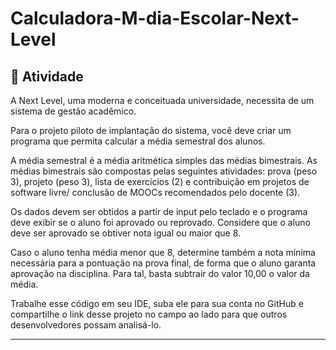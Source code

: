 # Calculadora-M-dia-Escolar-Next-Level

## 🚀 Atividade

A Next Level, uma moderna e conceituada universidade, necessita de um sistema de gestão acadêmico.

Para o projeto piloto de implantação do sistema, você deve criar um programa que permita calcular a média semestral dos alunos.

A média semestral é a média aritmética simples das médias bimestrais. 
As médias bimestrais são compostas pelas seguintes atividades: prova (peso 3), projeto (peso 3), lista de exercícios (2) e contribuição em projetos de software livre/ conclusão de MOOCs recomendados pelo docente (3).

Os dados devem ser obtidos a partir de input pelo teclado e o programa deve exibir se o aluno foi aprovado ou reprovado. Considere que o aluno deve ser aprovado se obtiver nota igual ou maior que 8.

Caso o aluno tenha média menor que 8, determine também a nota mínima necessária para a pontuação na prova final, de forma que o aluno garanta aprovação na disciplina. Para tal, basta subtrair do valor 10,00 o valor da média.

Trabalhe esse código em seu IDE, suba ele para sua conta no GitHub e compartilhe o link desse projeto no campo ao lado para que outros desenvolvedores possam analisá-lo.

---



